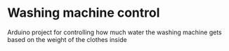 # Washing machine control
Arduino project for controlling how much water the washing machine gets based on the weight of the clothes inside
